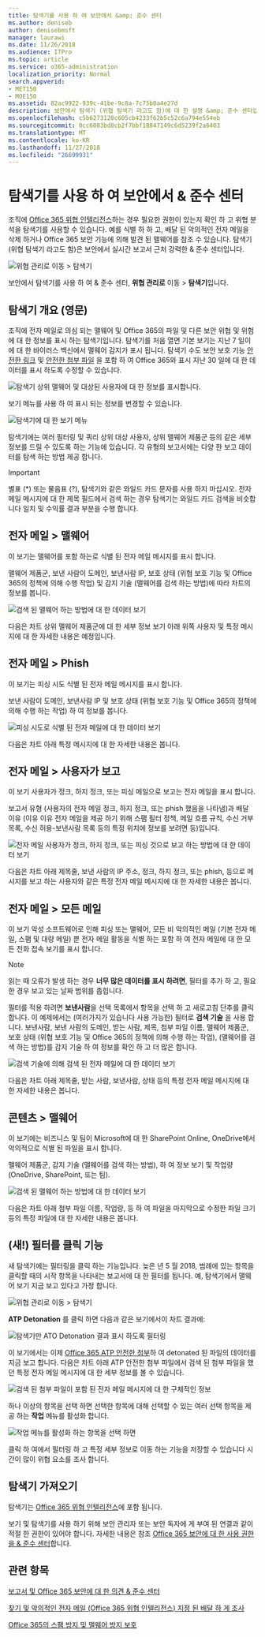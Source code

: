 ```yaml
---
title: 탐색기를 사용 하 여 보안에서 &amp; 준수 센터
ms.author: deniseb
author: denisebmsft
manager: laurawi
ms.date: 11/26/2018
ms.audience: ITPro
ms.topic: article
ms.service: o365-administration
localization_priority: Normal
search.appverid:
- MET150
- MOE150
ms.assetid: 82ac9922-939c-41be-9c8a-7c75b0a4e27d
description: 보안에서 탐색기 (위협 탐색기 라고도 함)에 대 한 설명 &amp; 준수 센터입니다.
ms.openlocfilehash: c5b6273120c605cb4233f62b5c52c6a794e554eb
ms.sourcegitcommit: 0cc6083bd8cb2f7bbf18847149c6d5239f2a6403
ms.translationtype: MT
ms.contentlocale: ko-KR
ms.lasthandoff: 11/27/2018
ms.locfileid: "26699931"
---
```

# <a name="use-explorer-in-the-security-amp-compliance-center"></a>탐색기를 사용 하 여 보안에서 &amp; 준수 센터

조직에 [Office 365 위협 인텔리전스](office-365-ti.md)하는 경우 필요한 권한이 있는지 확인 하 고 위협 분석을 탐색기를 사용할 수 있습니다. 예를 식별 하 하 고, 배달 된 악의적인 전자 메일을 삭제 하거나 Office 365 보안 기능에 의해 발견 된 맬웨어를 참조 수 있습니다. 탐색기 (위협 탐색기 라고도 함)은 보안에서 실시간 보고서 근처 강력한 &amp; 준수 센터입니다.
  
![위협 관리로 이동 \> 탐색기](media/cab32fa2-66f1-4ad5-bc1d-2bac4dbeb48c.png)
  
보안에서 탐색기를 사용 하 여 &amp; 준수 센터, **위협 관리로** 이동 \> **탐색기**입니다.
      
## <a name="explorer-overview"></a>탐색기 개요 (영문)

조직에 전자 메일로 의심 되는 맬웨어 및 Office 365의 파일 및 다른 보안 위협 및 위험에 대 한 정보를 표시 하는 탐색기입니다. 탐색기를 처음 열면 기본 보기는 지난 7 일이에 대 한 바이러스 백신에서 맬웨어 감지가 표시 됩니다. 탐색기 수도 보안 보호 기능 [안전한 링크](atp-safe-links.md) 및 [안전한 첨부 파일](atp-safe-attachments.md) 을 포함 하 여 Office 365와 표시 지난 30 일에 대 한 데이터를 표시 하도록 수정할 수 있습니다.
  
![탐색기 상위 맬웨어 및 대상된 사용자에 대 한 정보를 표시합니다.](media/8e8c1582-d6f4-4521-8591-686a1cb01f7e.png)
  
보기 메뉴를 사용 하 여 표시 되는 정보를 변경할 수 있습니다.
  
![탐색기에 대 한 보기 메뉴](media/2bb34f58-555f-4967-ba55-740334ef1f8e.png)
  
탐색기에는 여러 필터링 및 쿼리 상위 대상 사용자, 상위 맬웨어 제품군 등의 같은 세부 정보를 드릴 수 있도록 하는 기능에 있습니다. 각 유형의 보고서에는 다양 한 보고 데이터를 탐색 하는 방법 제공 합니다.

> [!IMPORTANT]
> 별표 (*) 또는 물음표 (?), 탐색기와 같은 와일드 카드 문자를 사용 하지 마십시오. 전자 메일 메시지에 대 한 제목 필드에서 검색 하는 경우 탐색기는 와일드 카드 검색을 비슷합니다 일치 및 수익률 결과 부분을 수행 합니다.

## <a name="email--malware"></a>전자 메일 \> 맬웨어

이 보기는 맬웨어를 포함 하는로 식별 된 전자 메일 메시지를 표시 합니다.  

맬웨어 제품군, 보낸 사람이 도메인, 보낸사람 IP, 보호 상태 (위협 보호 기능 및 Office 365의 정책에 의해 수행 작업) 및 감지 기술 (맬웨어를 검색 하는 방법)에 따라 차트의 정보를 봅니다.  

![검색 된 맬웨어 하는 방법에 대 한 데이터 보기](media/d11dc568-b091-4159-b261-df13d76b520b.png)         

다음은 차트 상위 맬웨어 제품군에 대 한 세부 정보 보기 아래 위쪽 사용자 및 특정 메시지에 대 한 자세한 내용은 예정입니다. 

## <a name="email--phish"></a>전자 메일 \> Phish

이 보기는 피싱 시도 식별 된 전자 메일 메시지를 표시 합니다.  

보낸 사람이 도메인, 보낸사람 IP 및 보호 상태 (위협 보호 기능 및 Office 365의 정책에 의해 수행 하는 작업) 하 여 정보를 봅니다. 

![피싱 시도로 식별 된 전자 메일에 대 한 데이터 보기](media/2e3f97fa-2b99-47f9-afd6-216d10633c50.png) 

다음은 차트 아래 특정 메시지에 대 한 자세한 내용은 봅니다. 

## <a name="email--user-reported"></a>전자 메일 \> 사용자가 보고

이 보기 사용자가 정크, 하지 정크, 또는 피싱 메일으로 보고는 전자 메일을 표시 합니다.  

보고서 유형 (사용자의 전자 메일 정크, 하지 정크, 또는 phish 했음을 나타냄)과 배달 이유 (이유 이유 전자 메일을 제공 하기 위해 스팸 필터 정책, 메일 흐름 규칙, 수신 거부 목록, 수신 허용-보낸사람 목록 등의 특정 위치에 정보를 보려면 등)입니다.  

![전자 메일 사용자가 정크, 하지 정크, 또는 피싱 것으로 보고 하는 방법에 대 한 데이터 보기](media/255acd04-0d07-4b29-82af-5060a60c20ab.png)  

다음은 차트 아래 제목줄, 보낸 사람의 IP 주소, 정크, 하지 정크, 또는 phish, 등으로 메시지를 보고 하는 사용자와 같은 특정 전자 메일 메시지에 대 한 자세한 내용은 봅니다. 

## <a name="email--all-mail"></a>전자 메일 \> 모든 메일

이 보기 악성 소프트웨어로 인해 피싱 또는 맬웨어, 모든 비 악의적인 메일 (기본 전자 메일, 스팸 및 대량 메일) 뿐 전자 메일 활동을 식별 하는 포함 하 여 전자 메일에 대 한 모든 전화 접속 보기를 표시 합니다. 

> [!NOTE]
> 읽는 때 오류가 발생 하는 경우 **너무 많은 데이터를 표시 하려면**, 필터를 추가 하 고, 필요한 경우 보고 있는 날짜 범위를 좁힙니다. 

필터를 적용 하려면 **보낸사람**을 선택 목록에서 항목을 선택 하 고 새로고침 단추를 클릭 합니다. 이 예제에서는 (여러가지가 있습니다 사용 가능한) 필터로 **검색 기술** 을 사용 합니다. 보낸사람, 보낸 사람의 도메인, 받는 사람, 제목, 첨부 파일 이름, 맬웨어 제품군, 보호 상태 (위협 보호 기능 및 Office 365의 정책에 의해 수행 하는 작업), (맬웨어를 검색 하는 방법)를 감지 기술 하 여 정보를 확인 하 고 더 많은 합니다. 

![검색 기술에 의해 검색 된 전자 메일에 대 한 데이터 보기](media/0c032eb3-6021-4174-9f06-ff8f30c245ca.png) 

다음은 차트 아래 제목줄, 받는 사람, 보낸사람, 상태 등의 특정 전자 메일 메시지에 대 한 자세한 내용은 봅니다. 

## <a name="content--malware"></a>콘텐츠 \> 맬웨어

이 보기에는 비즈니스 및 팀이 Microsoft에 대 한 SharePoint Online, OneDrive에서 악의적으로 식별 된 파일을 표시 합니다.

맬웨어 제품군, 감지 기술 (맬웨어를 검색 하는 방법), 하 여 정보 보기 및 작업량 (OneDrive, SharePoint, 또는 팀). 

![검색 된 맬웨어 하는 방법에 대 한 데이터 보기](media/d11dc568-b091-4159-b261-df13d76b520b.png)  

다음은 차트 아래 첨부 파일 이름, 작업량, 등 하 여 파일을 마지막으로 수정한 파일 크기 등의 특정 파일에 대 한 자세한 내용은 봅니다. 
  
## <a name="new-click-to-filter-capabilities"></a>(새!) 필터를 클릭 기능

새 탐색기에는 필터링을 클릭 하는 기능입니다. 늦은 년 5 월 2018, 범례에 있는 항목을 클릭할 때의 시작 항목을 나타내는 보고서에 대 한 필터를 됩니다. 예, 탐색기에서 맬웨어 보기 지금 보고 있다고 가정 합니다.
  
![위협 관리로 이동 \> 탐색기](media/cab32fa2-66f1-4ad5-bc1d-2bac4dbeb48c.png)
  
**ATP Detonation** 를 클릭 하면 다음과 같은 보기에서이 차트 결과에: 
  
![탐색기만 ATO Detonation 결과 표시 하도록 필터링](media/7241d7dd-27bc-467d-9db8-6e806c49df14.png)
  
이 보기에서는 이제 [Office 365 ATP 안전한 첨부](atp-safe-attachments.md)하 여 detonated 된 파일의 데이터를 지금 보고 합니다. 다음은 차트 아래 ATP 안전한 첨부 파일에서 검색 된 첨부 파일을 했던 특정 전자 메일 메시지에 대 한 세부 정보를 볼 수 있습니다.
  
![검색 된 첨부 파일이 포함 된 전자 메일 메시지에 대 한 구체적인 정보](media/c91fb05c-d1d4-4085-acc6-f7008a415c2a.png)
  
하나 이상의 항목을 선택 하면 선택한 항목에 대해 선택할 수 있는 여러 선택 항목을 제공 하는 **작업** 메뉴를 활성화 합니다. 
  
![작업 메뉴를 활성화 하는 항목을 선택 하면](media/95f127a4-1b2a-4a76-88b9-096e3ba27d1b.png)
  
클릭 하 여에서 필터링 하 고 특정 세부 정보로 이동 하는 기능을 저장할 수 있습니다 시간이 많이 위협 요소를 조사 합니다.
  
## <a name="how-do-i-get-explorer"></a>탐색기 가져오기

탐색기는 [Office 365 위협 인텔리전스](office-365-ti.md)에 포함 됩니다. 

보기 및 탐색기를 사용 하기 위해 보안 관리자 또는 보안 독자에 게 부여 된 연결과 같이 적절 한 권한이 있어야 합니다. 자세한 내용은 참조 [Office 365 보안에 대 한 사용 권한을 &amp; 준수 센터](permissions-in-the-security-and-compliance-center.md)합니다.
  
## <a name="related-topics"></a>관련 항목

[보고서 및 Office 365 보안에 대 한 의견 &amp; 준수 센터](reports-and-insights-in-security-and-compliance.md)
  
[찾기 및 악의적인 전자 메일 (Office 365 위협 인텔리전스) 지정 된 배달 하 게 조사](investigate-malicious-email-that-was-delivered.md)
  
[Office 365의 스팸 방지 및 맬웨어 방지 보호](anti-spam-and-anti-malware-protection.md)
  

